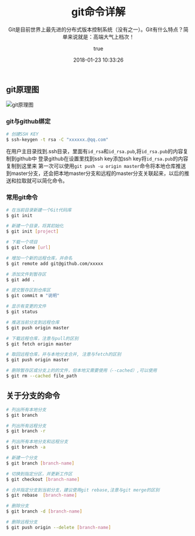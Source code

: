 ﻿---
title: git命令详解
date: 2018-01-23 10:33:26
categories:
  - linux文章
tags: 
  - git
  - linux
author:
  nick: zmc
  link: https://www.zhoumengcheng.cn
cover: https://images.zhoumengcheng.cn/timg.jpg
subtitle: Git是目前世界上最先进的分布式版本控制系统（没有之一）。Git有什么特点？简单来说就是：高端大气上档次！
---
## git原理图

![git原理图](https://images.zhoumengcheng.cn/bg2015120901.png)

### **git与github绑定**

```bash
# 创建SSH KEY
$ ssh-keygen -t rsa -C "xxxxxx.@qq.com"
```
在用户主目录找到.ssh目录，里面有``id_rsa``和``id_rsa.pub``,将``id_rsa.pub``的内容复制到github中
登录github在设置里找到ssh key添加ssh key将``id_rsa.pub``的内容复制到这里来
第一次可以使用``git push -u origin master``命令将本地仓库推送到master分支，还会把本地master分支和远程的master分支关联起来，以后的推送和拉取就可以简化命令。


### 常用git命令

```bash
# 在当前目录新建一个Git代码库 
$ git init

# 新建一个目录，将其初始化
$ git init [project]

# 下载一个项目
$ git clone [url]

# 增加一个新的远程仓库，并命名
$ git remote add git@github.com/xxxxx

# 添加文件到暂存区
$ git add .

# 提交暂存区到仓库区
$ git commit m "说明"

# 显示有变更的文件
$ git status

# 推送当前分支到远程仓库
$ git push origin master

# 下载远程仓库，注意与pull的区别
$ git fetch origin master

# 取回远程仓库，并与本地分支合并, 注意与fetch的区别
$ git push origin master

# 删除暂存区或分支上的的文件，但本地又需要使用（--cached）,可以使用
$ git rm --cached file_path

```

## **关于分支的命令**
```bash
# 列出所有本地分支
$ git branch

# 列出所有远程分支
$ git branch -r

# 列出所有本地分支和远程分支
$ git branch -a 

# 新建一个分支
$ git branch [branch-name]

# 切换到指定分区，并更新工作区
$ git checkout [branch-name]

# 合并指定分支到当前分支，建议使用git rebase,注意与git merge的区别
$ git rebase  [branch-name]

# 删除分支
$ git branch -d [branch-name]

# 删除远程分支
$ git push origin --delete [branch-name]

```




 
  
